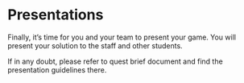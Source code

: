 # Presentations

Finally, it’s time for you and your team to present your game. You will present your solution to the staff and other students.

If in any doubt, please refer to quest brief document and find the presentation guidelines there.
